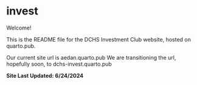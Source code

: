 # invest

Welcome!

This is the README file for the DCHS Investment Club website, hosted on quarto.pub.

Our current site url is aedan.quarto.pub
We are transitioning the url, hopefully soon, to dchs-invest.quarto.pub

**Site Last Updated: 6/24/2024**
